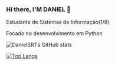 ### Hi there, I'M DANIEL 👋
Estudante de Sistemas de Informação(1/8)

Focado no desenvolvimento em Python



![DanielSR1's GitHub stats](https://github-readme-stats.vercel.app/api?username=DanielSR1&show_icons=true&theme=blue-green)

[![Top Langs](https://github-readme-stats.vercel.app/api/top-langs/?username=DanielSR1&layout=compact)](https://github.com/DanielSR1/github-readme-stats)
